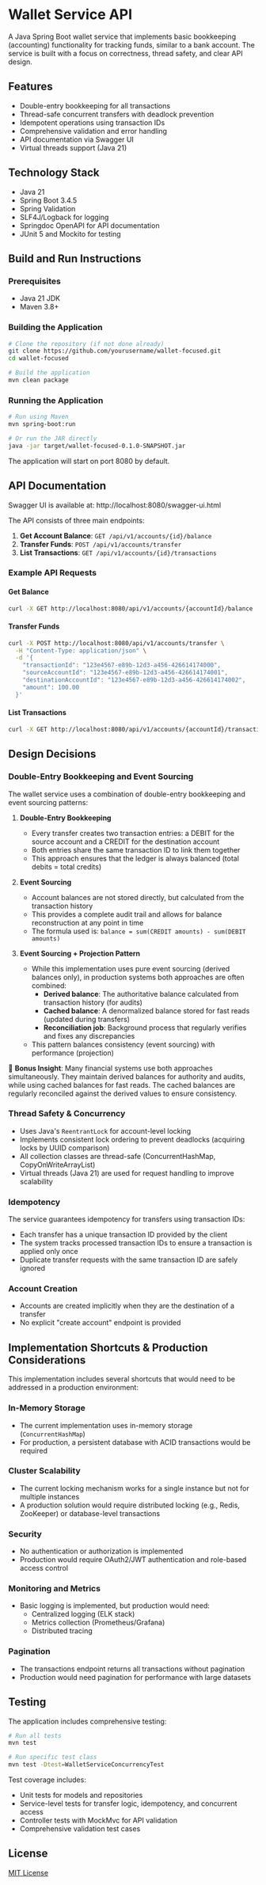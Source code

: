 # Wallet Service API

A Java Spring Boot wallet service that implements basic bookkeeping (accounting) functionality for tracking funds, similar to a bank account. The service is built with a focus on correctness, thread safety, and clear API design.

## Features

- Double-entry bookkeeping for all transactions
- Thread-safe concurrent transfers with deadlock prevention
- Idempotent operations using transaction IDs
- Comprehensive validation and error handling
- API documentation via Swagger UI
- Virtual threads support (Java 21)

## Technology Stack

- Java 21
- Spring Boot 3.4.5
- Spring Validation
- SLF4J/Logback for logging
- Springdoc OpenAPI for API documentation
- JUnit 5 and Mockito for testing

## Build and Run Instructions

### Prerequisites

- Java 21 JDK
- Maven 3.8+

### Building the Application

```bash
# Clone the repository (if not done already)
git clone https://github.com/yourusername/wallet-focused.git
cd wallet-focused

# Build the application
mvn clean package
```

### Running the Application

```bash
# Run using Maven
mvn spring-boot:run

# Or run the JAR directly
java -jar target/wallet-focused-0.1.0-SNAPSHOT.jar
```

The application will start on port 8080 by default.

## API Documentation

Swagger UI is available at: http://localhost:8080/swagger-ui.html

The API consists of three main endpoints:

1. **Get Account Balance**: `GET /api/v1/accounts/{id}/balance`
2. **Transfer Funds**: `POST /api/v1/accounts/transfer`
3. **List Transactions**: `GET /api/v1/accounts/{id}/transactions`

### Example API Requests

#### Get Balance

```bash
curl -X GET http://localhost:8080/api/v1/accounts/{accountId}/balance
```

#### Transfer Funds

```bash
curl -X POST http://localhost:8080/api/v1/accounts/transfer \
  -H "Content-Type: application/json" \
  -d '{
    "transactionId": "123e4567-e89b-12d3-a456-426614174000",
    "sourceAccountId": "123e4567-e89b-12d3-a456-426614174001", 
    "destinationAccountId": "123e4567-e89b-12d3-a456-426614174002",
    "amount": 100.00
  }'
```

#### List Transactions

```bash
curl -X GET http://localhost:8080/api/v1/accounts/{accountId}/transactions
```

## Design Decisions

### Double-Entry Bookkeeping and Event Sourcing

The wallet service uses a combination of double-entry bookkeeping and event sourcing patterns:

1. **Double-Entry Bookkeeping**
   - Every transfer creates two transaction entries: a DEBIT for the source account and a CREDIT for the destination account
   - Both entries share the same transaction ID to link them together
   - This approach ensures that the ledger is always balanced (total debits = total credits)

2. **Event Sourcing**
   - Account balances are not stored directly, but calculated from the transaction history
   - This provides a complete audit trail and allows for balance reconstruction at any point in time
   - The formula used is: `balance = sum(CREDIT amounts) - sum(DEBIT amounts)`

3. **Event Sourcing + Projection Pattern**
   - While this implementation uses pure event sourcing (derived balances only), in production systems both approaches are often combined:
     - **Derived balance**: The authoritative balance calculated from transaction history (for audits)
     - **Cached balance**: A denormalized balance stored for fast reads (updated during transfers)
     - **Reconciliation job**: Background process that regularly verifies and fixes any discrepancies
   - This pattern balances consistency (event sourcing) with performance (projection)

🧠 **Bonus Insight**: Many financial systems use both approaches simultaneously. They maintain derived balances for authority and audits, while using cached balances for fast reads. The cached balances are regularly reconciled against the derived values to ensure consistency.

### Thread Safety & Concurrency

- Uses Java's `ReentrantLock` for account-level locking
- Implements consistent lock ordering to prevent deadlocks (acquiring locks by UUID comparison)
- All collection classes are thread-safe (ConcurrentHashMap, CopyOnWriteArrayList)
- Virtual threads (Java 21) are used for request handling to improve scalability

### Idempotency

The service guarantees idempotency for transfers using transaction IDs:

- Each transfer has a unique transaction ID provided by the client
- The system tracks processed transaction IDs to ensure a transaction is applied only once
- Duplicate transfer requests with the same transaction ID are safely ignored

### Account Creation

- Accounts are created implicitly when they are the destination of a transfer
- No explicit "create account" endpoint is provided

## Implementation Shortcuts & Production Considerations

This implementation includes several shortcuts that would need to be addressed in a production environment:

### In-Memory Storage

- The current implementation uses in-memory storage (`ConcurrentHashMap`)
- For production, a persistent database with ACID transactions would be required

### Cluster Scalability

- The current locking mechanism works for a single instance but not for multiple instances
- A production solution would require distributed locking (e.g., Redis, ZooKeeper) or database-level transactions

### Security

- No authentication or authorization is implemented
- Production would require OAuth2/JWT authentication and role-based access control

### Monitoring and Metrics

- Basic logging is implemented, but production would need:
  - Centralized logging (ELK stack)
  - Metrics collection (Prometheus/Grafana)
  - Distributed tracing

### Pagination

- The transactions endpoint returns all transactions without pagination
- Production would need pagination for performance with large datasets

## Testing

The application includes comprehensive testing:

```bash
# Run all tests
mvn test

# Run specific test class
mvn test -Dtest=WalletServiceConcurrencyTest
```

Test coverage includes:
- Unit tests for models and repositories
- Service-level tests for transfer logic, idempotency, and concurrent access
- Controller tests with MockMvc for API validation
- Comprehensive validation test cases

## License

[MIT License](LICENSE) 